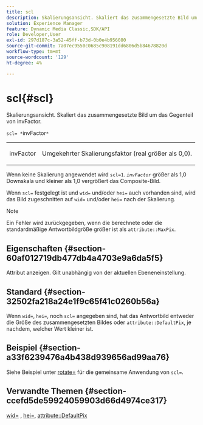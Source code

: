 ```yaml
---
title: scl
description: Skalierungsansicht. Skaliert das zusammengesetzte Bild um das Gegenteil von invFactor.
solution: Experience Manager
feature: Dynamic Media Classic,SDK/API
role: Developer,User
exl-id: 297d187c-3a52-45ff-b73d-0b0e4b956080
source-git-commit: 7a07ec9550c0685c908191dd6806d5b84678820d
workflow-type: tm+mt
source-wordcount: '129'
ht-degree: 4%

---
```


# scl{#scl}

Skalierungsansicht. Skaliert das zusammengesetzte Bild um das Gegenteil von invFactor.

`scl= *`invFactor`*`

<table id="simpletable_A09F5EECAC2B4E0F8633D71C6AD36D8D"> 
 <tr class="strow"> 
  <td class="stentry"> <p><span class="varname"> invFactor</span> </p> </td> 
  <td class="stentry"> <p>Umgekehrter Skalierungsfaktor (real größer als 0,0). </p></td> 
 </tr> 
</table>

Wenn keine Skalierung angewendet wird `scl=1`. *`invFactor`* größer als 1,0 Downskala und kleiner als 1,0 vergrößert das Composite-Bild.

Wenn `scl=` festgelegt ist und `wid=` und/oder `hei=` auch vorhanden sind, wird das Bild zugeschnitten auf `wid=` und/oder `hei=` nach der Skalierung.

>[!NOTE]
>
>Ein Fehler wird zurückgegeben, wenn die berechnete oder die standardmäßige Antwortbildgröße größer ist als `attribute::MaxPix`.

## Eigenschaften {#section-60af012719db477db4a4703e9a6da5f5}

Attribut anzeigen. Gilt unabhängig von der aktuellen Ebeneneinstellung.

## Standard {#section-32502fa218a24e1f9c65f41c0260b56a}

Wenn `wid=`, `hei=`, noch `scl=` angegeben sind, hat das Antwortbild entweder die Größe des zusammengesetzten Bildes oder `attribute::DefaultPix`, je nachdem, welcher Wert kleiner ist.

## Beispiel {#section-a33f6239476a4b438d939656ad99aa76}

Siehe Beispiel unter [rotate=](../../../../../is-api/http-ref/image-serving-api-ref/c-http-protocol-reference/c-command-reference/r-rotate.md#reference-12abb086635546ec9ec2e1a793dc1096) für die gemeinsame Anwendung von `scl=`.

## Verwandte Themen {#section-ccefd5de59924059903d66d4974ce317}

[wid=](../../../../../is-api/http-ref/image-serving-api-ref/c-http-protocol-reference/c-command-reference/r-is-http-wid.md#reference-bfeadcb67bf4485f851eb21345527e47) , [hei=](../../../../../is-api/http-ref/image-serving-api-ref/c-http-protocol-reference/c-command-reference/r-is-http-hei.md#reference-6d6f556ccc0e4b98a815e8a5c1944a96), [attribute::DefaultPix](../../../../../is-api/image-catalog/image-serving-api-ref/c-image-catalog-reference/c-attributes-reference/r-defaultpix.md#reference-996b2c22b30f4fd9b970c84063306df1)
